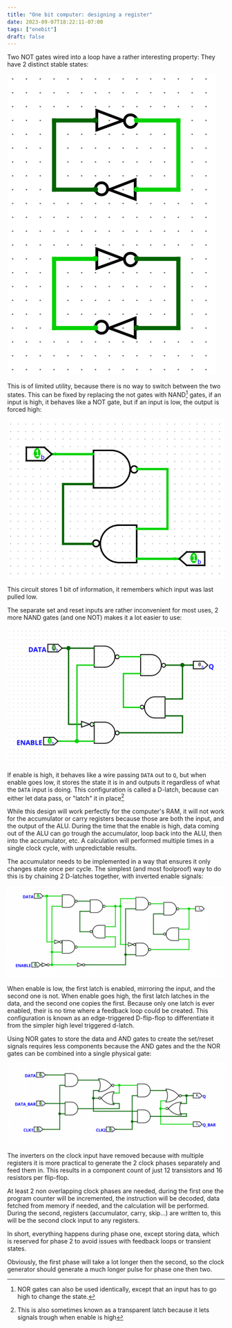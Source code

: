 ```yaml
---
title: "One bit computer: designing a register"
date: 2023-09-07T18:22:11-07:00
tags: ["onebit"]
draft: false
---
```


Two NOT gates wired into a loop have a rather interesting property: They have 2 distinct stable states:

![The not gate loop](loop.png)

This is of limited utility, because there is no way to switch between the two states.
This can be fixed by replacing the not gates with NAND[^0] gates, if an input is high, it behaves like a NOT gate, but if an input is low, the output is forced high:

![The NAND gate loop, in 2 different states despite identical inputs](sr.png)

This circuit stores 1 bit of information, it remembers which input was last pulled low.

The separate set and reset inputs are rather inconvenient for most uses, 2 more NAND gates (and one NOT) makes it a lot easier to use:

![A level triggered D-latch](dlatch.png)

If enable is high, it behaves like a wire passing `DATA` out to `Q`, but when enable goes low, it stores the state it is in and outputs it regardless of what the `DATA` input is doing.
This configuration is called a D-latch, because can either let data pass, or "latch" it in place[^1]

While this design will work perfectly for the computer's RAM, it will not work for the accumulator or carry registers because those are both the input, and the output of the ALU.
During the time that the enable is high, data coming out of the ALU can go trough the accumulator, loop back into the ALU, then into the accumulator, etc.
A calculation will performed multiple times in a single clock cycle, with unpredictable results.

The accumulator needs to be implemented in a way that ensures it only changes state once per cycle.
The simplest (and most foolproof) way to do this is by chaining 2 D-latches together, with inverted enable signals:

![2 chained d-latches](flopflop.png)

When enable is low, the first latch is enabled, mirroring the input, and the second one is not.
When enable goes high, the first latch latches in the data, and the second one copies the first.
Because only one latch is ever enabled, their is no time where a feedback loop could be created.
This configuration is known as an edge-triggered D-flip-flop to differentiate it from the simpler high level triggered d-latch.

Using NOR gates to store the data and AND gates to create the set/reset signals requires less components because the AND gates and the the NOR gates can be combined into a single physical gate:

![A modified version with 2 clock inputs and differential input/output](practical.png)

The inverters on the clock input have removed because with multiple registers it is more practical to generate the 2 clock phases separately and feed them in.
This results in a component count of just 12 transistors and 16 resistors per flip-flop.

At least 2 non overlapping clock phases are needed, during the first one the program counter will be incremented, the instruction will be decoded, data fetched from memory if needed, and the calculation will be performed.
During the second, registers (accumulator, carry, skip...) are written to, this will be the second clock input to any registers.

In short, everything happens during phase one, except storing data, which is reserved for phase 2 to avoid issues with feedback loops or transient states.

Obviously, the first phase will take a lot longer then the second, so the clock generator should generate a much longer pulse for phase one then two.

[^0]:  NOR gates can also be used identically, except that an input has to go high to change the state.

[^1]: This is also sometimes known as a transparent latch because it lets signals trough when enable is high
